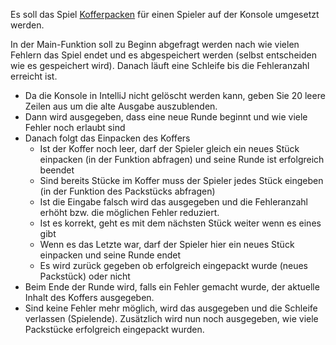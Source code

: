 Es soll das Spiel [Kofferpacken](https://de.wikipedia.org/wiki/Kofferpacken) für einen Spieler auf der Konsole umgesetzt werden.

In der Main-Funktion soll zu Beginn abgefragt werden nach wie vielen Fehlern das Spiel endet und es abgespeichert werden (selbst entscheiden wie es gespeichert wird). Danach läuft eine Schleife bis die Fehleranzahl erreicht ist.

- Da die Konsole in IntelliJ nicht gelöscht werden kann, geben Sie 20 leere Zeilen aus um die alte Ausgabe auszublenden.
- Dann wird ausgegeben, dass eine neue Runde beginnt und wie viele Fehler noch erlaubt sind
- Danach folgt das Einpacken des Koffers
  - Ist der Koffer noch leer, darf der Spieler gleich ein neues Stück einpacken (in der Funktion abfragen) und seine Runde ist erfolgreich beendet
  - Sind bereits Stücke im Koffer muss der Spieler jedes Stück eingeben (in der Funktion des Packstücks abfragen)
  - Ist die Eingabe falsch wird das ausgegeben und die Fehleranzahl erhöht bzw. die möglichen Fehler reduziert.
  - Ist es korrekt, geht es mit dem nächsten Stück weiter wenn es eines gibt
  - Wenn es das Letzte war, darf der Spieler hier ein neues Stück einpacken und seine Runde endet
  - Es wird zurück gegeben ob erfolgreich eingepackt wurde (neues Packstück) oder nicht
- Beim Ende der Runde wird, falls ein Fehler gemacht wurde, der aktuelle Inhalt des Koffers ausgegeben.
- Sind keine Fehler mehr möglich, wird das ausgegeben und die Schleife verlassen (Spielende). Zusätzlich wird nun noch ausgegeben, wie viele Packstücke erfolgreich eingepackt wurden.